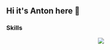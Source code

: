 ## Hi it's Anton here 👋

### Skills

<p align="center">
  <a href="https://skillicons.dev">
    <img src="https://skillicons.dev/icons?i=angular,dotnet,cs,azure,bootstrap,css,sass,docker,firebase,git,github,html,mongodb,postgres,mysql,postman,vscode,visualstudio" />
  </a>
</p>

<!--
**anton-po-github/anton-po-github** is a ✨ _special_ ✨ repository because its `README.md` (this file) appears on your GitHub profile.

Here are some ideas to get you started:

- 🔭 I’m currently working on ...
- 🌱 I’m currently learning ...
- 👯 I’m looking to collaborate on ...
- 🤔 I’m looking for help with ...
- 💬 Ask me about ...
- 📫 How to reach me: ...
- 😄 Pronouns: ...
- ⚡ Fun fact: ...
-->
